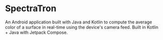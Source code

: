 # SpectraTron

 An Android application built with Java and Kotlin to compute the average color of a surface in real-time using the device's camera feed. Built in Kotlin + Java with Jetpack Compose.
